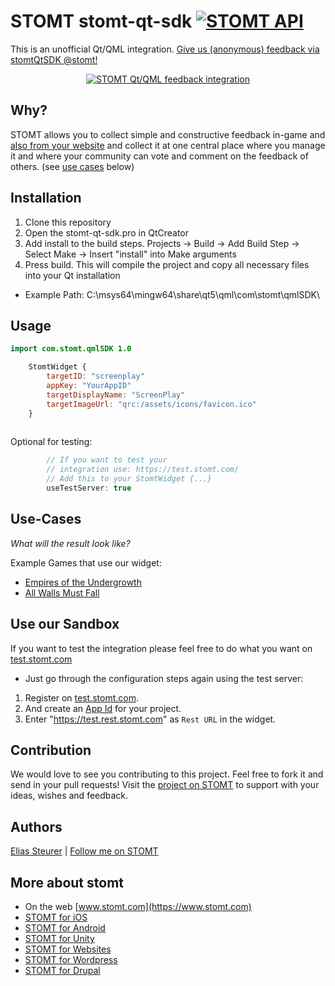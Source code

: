 # STOMT stomt-qt-sdk [![STOMT API](https://img.shields.io/badge/stomt-v2.10.X-brightgreen.png)](https://rest.stomt.com/)

This is an unofficial Qt/QML integration. [Give us (anonymous) feedback via stomtQtSDK @stomt!](https://www.stomt.com/stomtqtsdk)

<p align="center">
  <a href="https://www.stomt.com/stomtqtsdk">
    <img alt="STOMT Qt/QML feedback integration" src="https://i.imgur.com/h1GBFLg.png" />
  </a>
</p>

## Why?

STOMT allows you to collect simple and constructive feedback in-game and [also from your website](https://stomt.co/web) and collect it at one central place where you manage it and where your community can vote and comment on the feedback of others. (see [use cases](#use-cases) below)

## Installation

1. Clone this repository
2. Open the stomt-qt-sdk.pro in QtCreator
3. Add install to the build steps. Projects -> Build -> Add Build Step -> Select Make -> Insert "install" into Make arguments
4. Press build. This will compile the project and copy all necessary files into your Qt installation 
 * Example Path: C:\msys64\mingw64\share\qt5\qml\com\stomt\qmlSDK\
 
 ## Usage
```qml
import com.stomt.qmlSDK 1.0

    StomtWidget {
        targetID: "screenplay"
        appKey: "YourAppID"
        targetDisplayName: "ScreenPlay"
        targetImageUrl: "qrc:/assets/icons/favicon.ico"
    }
    
```
Optional for testing: 
```qml
        // If you want to test your
        // integration use: https://test.stomt.com/
        // Add this to your StomtWidget {...}
        useTestServer: true
```
## Use-Cases

_What will the result look like?_

Example Games that use our widget:

* [Empires of the Undergrowth](https://www.stomt.com/empires-of-the-undergrowth)
* [All Walls Must Fall](https://www.stomt.com/AWMF)

## Use our Sandbox

If you want to test the integration please feel free to do what you want on [test.stomt.com](https://test.stomt.com/)

* Just go through the configuration steps again using the test server:

1. Register on [test.stomt.com](https://test.stomt.com/signup/game).
2. And create an [App Id](https://test.stomt.com/integrate) for your project.
3. Enter "https://test.rest.stomt.com" as `Rest URL` in the widget.

## Contribution

We would love to see you contributing to this project. Feel free to fork it and send in your pull requests! Visit the [project on STOMT](https://www.stomt.com/stomt-unreal-engine-plugin) to support with your ideas, wishes and feedback.


## Authors

[Elias Steurer](https://github.com/kelteseth) | [Follow me on STOMT](https://www.stomt.com/kelteseth)


## More about stomt

* On the web [www.stomt.com](https://www.stomt.com)
* [STOMT for iOS](http://stomt.co/ios)
* [STOMT for Android](http://stomt.co/android)
* [STOMT for Unity](http://stomt.co/unity)
* [STOMT for Websites](http://stomt.co/web)
* [STOMT for Wordpress](http://stomt.co/wordpress)
* [STOMT for Drupal](http://stomt.co/drupal)
